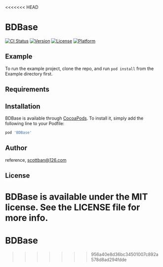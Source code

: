 <<<<<<< HEAD
# BDBase

[![CI Status](https://img.shields.io/travis/reference/BDBase.svg?style=flat)](https://travis-ci.org/reference/BDBase)
[![Version](https://img.shields.io/cocoapods/v/BDBase.svg?style=flat)](https://cocoapods.org/pods/BDBase)
[![License](https://img.shields.io/cocoapods/l/BDBase.svg?style=flat)](https://cocoapods.org/pods/BDBase)
[![Platform](https://img.shields.io/cocoapods/p/BDBase.svg?style=flat)](https://cocoapods.org/pods/BDBase)

## Example

To run the example project, clone the repo, and run `pod install` from the Example directory first.

## Requirements

## Installation

BDBase is available through [CocoaPods](https://cocoapods.org). To install
it, simply add the following line to your Podfile:

```ruby
pod 'BDBase'
```

## Author

reference, scottban@126.com

## License

BDBase is available under the MIT license. See the LICENSE file for more info.
=======
# BDBase
>>>>>>> 956a40e8d36bc34501007c892a578d8ad294fdde

